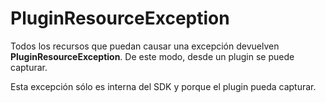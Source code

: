 # PluginResourceException

Todos los recursos que puedan causar una excepción devuelven **PluginResourceException**. De este modo, desde un plugin se puede capturar.

Esta excepción sólo es interna del SDK y porque el plugin pueda capturar.

